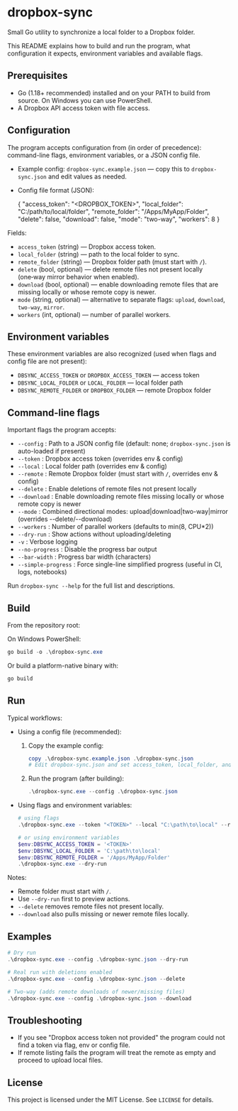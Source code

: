 
# dropbox-sync

Small Go utility to synchronize a local folder to a Dropbox folder.

This README explains how to build and run the program, what configuration it expects, environment variables and available flags.

## Prerequisites

- Go (1.18+ recommended) installed and on your PATH to build from source. On Windows you can use PowerShell.
- A Dropbox API access token with file access.

## Configuration

The program accepts configuration from (in order of precedence): command-line flags, environment variables, or a JSON config file.

- Example config: `dropbox-sync.example.json` — copy this to `dropbox-sync.json` and edit values as needed.
- Config file format (JSON):

	{
		"access_token": "<DROPBOX_TOKEN>",
		"local_folder": "C:/path/to/local/folder",
		"remote_folder": "/Apps/MyApp/Folder",
		"delete": false,
		"download": false,
		"mode": "two-way",
		"workers": 8
	}

Fields:
- `access_token` (string) — Dropbox access token.
- `local_folder` (string) — path to the local folder to sync.
- `remote_folder` (string) — Dropbox folder path (must start with `/`).
- `delete` (bool, optional) — delete remote files not present locally (one‑way mirror behavior when enabled).
- `download` (bool, optional) — enable downloading remote files that are missing locally or whose remote copy is newer.
- `mode` (string, optional) — alternative to separate flags: `upload`, `download`, `two-way`, `mirror`.
- `workers` (int, optional) — number of parallel workers.

## Environment variables

These environment variables are also recognized (used when flags and config file are not present):

- `DBSYNC_ACCESS_TOKEN` or `DROPBOX_ACCESS_TOKEN` — access token
- `DBSYNC_LOCAL_FOLDER` or `LOCAL_FOLDER` — local folder path
- `DBSYNC_REMOTE_FOLDER` or `DROPBOX_FOLDER` — remote Dropbox folder

## Command-line flags

Important flags the program accepts:

- `--config` : Path to a JSON config file (default: none; `dropbox-sync.json` is auto-loaded if present)
- `--token` : Dropbox access token (overrides env & config)
- `--local` : Local folder path (overrides env & config)
- `--remote` : Remote Dropbox folder (must start with `/`, overrides env & config)
- `--delete` : Enable deletions of remote files not present locally
- `--download` : Enable downloading remote files missing locally or whose remote copy is newer
- `--mode` : Combined directional modes: upload|download|two-way|mirror (overrides --delete/--download)
- `--workers` : Number of parallel workers (defaults to min(8, CPU*2))
- `--dry-run` : Show actions without uploading/deleting
- `-v` : Verbose logging
- `--no-progress` : Disable the progress bar output
- `--bar-width` : Progress bar width (characters)
- `--simple-progress` : Force single-line simplified progress (useful in CI, logs, notebooks)

Run `dropbox-sync --help` for the full list and descriptions.

## Build

From the repository root:

On Windows PowerShell:

```powershell
go build -o .\dropbox-sync.exe
```

Or build a platform-native binary with:

```powershell
go build
```

## Run

Typical workflows:

- Using a config file (recommended):

	1. Copy the example config:

		 ```powershell
		 copy .\dropbox-sync.example.json .\dropbox-sync.json
		 # Edit dropbox-sync.json and set access_token, local_folder, and remote_folder
		 ```

	2. Run the program (after building):

		 ```powershell
		 .\dropbox-sync.exe --config .\dropbox-sync.json
		 ```

- Using flags and environment variables:

	```powershell
	# using flags
	.\dropbox-sync.exe --token "<TOKEN>" --local "C:\path\to\local" --remote "/Apps/MyApp/Folder" --dry-run

	# or using environment variables
	$env:DBSYNC_ACCESS_TOKEN = '<TOKEN>'
	$env:DBSYNC_LOCAL_FOLDER = 'C:\path\to\local'
	$env:DBSYNC_REMOTE_FOLDER = '/Apps/MyApp/Folder'
	.\dropbox-sync.exe --dry-run
	```

Notes:
- Remote folder must start with `/`.
- Use `--dry-run` first to preview actions.
- `--delete` removes remote files not present locally.
- `--download` also pulls missing or newer remote files locally.

## Examples

```powershell
# Dry run
.\dropbox-sync.exe --config .\dropbox-sync.json --dry-run

# Real run with deletions enabled
.\dropbox-sync.exe --config .\dropbox-sync.json --delete

# Two-way (adds remote downloads of newer/missing files)
.\dropbox-sync.exe --config .\dropbox-sync.json --download
```

## Troubleshooting

- If you see "Dropbox access token not provided" the program could not find a token via flag, env or config file.
- If remote listing fails the program will treat the remote as empty and proceed to upload local files.

## License

This project is licensed under the MIT License. See `LICENSE` for details.
